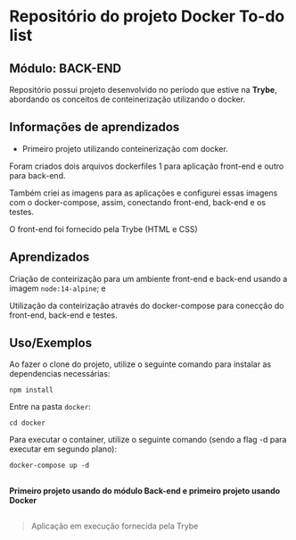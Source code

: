 # Repositório do projeto Docker To-do list 

 ## Módulo: BACK-END
 
  Repositório possui projeto desenvolvido no período que estive na <b>Trybe</b>, abordando os conceitos de conteinerização utilizando o docker. 
  
## Informações de aprendizados

- Primeiro projeto utilizando conteinerização com docker.

Foram criados dois arquivos dockerfiles 1 para aplicação front-end e outro para back-end.

Também criei as imagens para as aplicações e configurei essas imagens com o docker-compose, assim, conectando front-end, back-end e os testes.

O front-end foi fornecido pela Trybe (HTML e CSS)






## Aprendizados

Criação de conteirização para um ambiente front-end e back-end usando a imagem `node:14-alpine`; e

Utilização da conteirização através do docker-compose para conecção do front-end, back-end e testes.



## Uso/Exemplos
Ao fazer o clone do projeto, utilize o seguinte comando para instalar as dependencias necessárias:

```
npm install
```

Entre na pasta ```docker```:

```
cd docker
```
Para executar o container, utilize o seguinte comando (sendo a flag -d para executar em segundo plano):
```
docker-compose up -d
```

##

#### Primeiro projeto usando do módulo Back-end e primeiro projeto usando Docker

##

> Aplicação em execução fornecida pela Trybe
